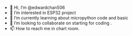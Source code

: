 - 👋 Hi, I’m @edwardchan506
- 👀 I’m interested in ESP32 project
- 🌱 I’m currently learning about micropython code and basic
- 💞️ I’m looking to collaborate on starting for coding .
- 📫 How to reach me in chart room.

<!---
edwardchan506/edwardchan506 is a ✨ special ✨ repository because its `README.md` (this file) appears on your GitHub profile.
You can click the Preview link to take a look at your changes.
--->
